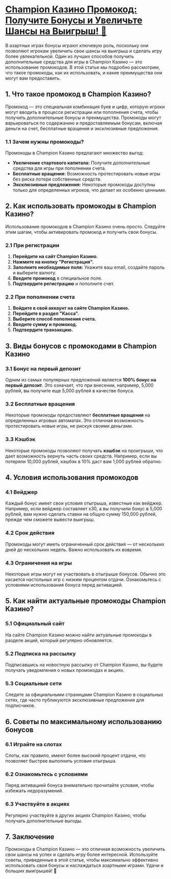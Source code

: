 # [Champion Казино Промокод: Получите Бонусы и Увеличьте Шансы на Выигрыш! 🎉](https://temon-gter.cfd/go/9n8?p56190p303844p3509t17502)

В азартных играх бонусы играют ключевую роль, поскольку они позволяют игрокам увеличить свои шансы на выигрыш и сделать игру более увлекательной. Один из лучших способов получить дополнительные средства для игры в Champion Казино — это использование промокодов. В этой статье мы подробно рассмотрим, что такое промокоды, как их использовать, и какие преимущества они могут вам предоставить.

## 1. Что такое промокод в Champion Казино?

Промокод — это специальная комбинация букв и цифр, которую игроки могут вводить в процессе регистрации или пополнения счета, чтобы получить дополнительные бонусы и преимущества. Промокоды могут варьироваться по содержанию и предоставляемым бонусам, включая деньги на счет, бесплатные вращения и эксклюзивные предложения.

### 1.1 Зачем нужны промокоды?

Промокоды в Champion Казино предлагают множество выгод:

* **Увеличение стартового капитала:** Получите дополнительные средства для игры при пополнении счета.
* **Бесплатные вращения:** Возможность протестировать новые игры без риска потери собственных средств.
* **Эксклюзивные предложения:** Некоторые промокоды доступны только для определенных игроков, что делает их особенно ценными.

## 2. Как использовать промокоды в Champion Казино?

Использование промокодов в Champion Казино очень просто. Следуйте этим шагам, чтобы активировать промокод и получить свои бонусы.

### 2.1 При регистрации

1. **Перейдите на сайт Champion Казино.**
2. **Нажмите на кнопку "Регистрация".**
3. **Заполните необходимые поля:** Укажите ваш email, создайте пароль и выберите валюту.
4. **Введите промокод** в специальное поле.
5. **Подтвердите регистрацию** и пополните счет.

### 2.2 При пополнении счета

1. **Войдите в свой аккаунт на сайте Champion Казино.**
2. **Перейдите в раздел "Касса".**
3. **Выберите способ пополнения счета.**
4. **Введите сумму и промокод.**
5. **Подтвердите транзакцию.**

## 3. Виды бонусов с промокодами в Champion Казино

### 3.1 Бонус на первый депозит

Одним из самых популярных предложений является **100% бонус на первый депозит**. Это означает, что при внесении, например, 5,000 рублей, вы получите еще 5,000 рублей в качестве бонуса.

### 3.2 Бесплатные вращения

Некоторые промокоды предоставляют **бесплатные вращения** на определенных игровых автоматах. Это отличная возможность протестировать новые игры, не рискуя своими деньгами.

### 3.3 Кэшбэк

Некоторые промокоды позволяют получать **кэшбэк** на проигрыши, что дает возможность вернуть часть своих средств. Например, если вы потеряли 10,000 рублей, кэшбэк в 10% даст вам 1,000 рублей обратно.

## 4. Условия использования промокодов

### 4.1 Вейджер

Каждый бонус имеет свои условия отыгрыша, известные как вейджер. Например, если вейджер составляет x30, а вы получили бонус в 5,000 рублей, вам нужно сделать ставки на общую сумму 150,000 рублей, прежде чем сможете вывести выигрыш.

### 4.2 Срок действия

Промокоды могут иметь ограниченный срок действия — от нескольких дней до нескольких недель. Важно использовать их вовремя.

### 4.3 Ограничения на игры

Некоторые игры могут не участвовать в отыгрыше бонусов. Обычно это касается настольных игр с низким процентом отдачи. Ознакомьтесь с условиями использования бонуса перед активацией.

## 5. Как найти актуальные промокоды Champion Казино?

### 5.1 Официальный сайт

На сайте Champion Казино можно найти актуальные промокоды в разделе акций, который регулярно обновляется.

### 5.2 Подписка на рассылку

Подписавшись на новостную рассылку от Champion Казино, вы будете получать уведомления о новых промокодах и акциях.

### 5.3 Социальные сети

Следите за официальными страницами Champion Казино в социальных сетях, где часто публикуются эксклюзивные предложения для подписчиков.

## 6. Советы по максимальному использованию бонусов

### 6.1 Играйте на слотах

Слоты, как правило, имеют более высокий процент отдачи, что позволяет быстрее выполнить условия отыгрыша.

### 6.2 Ознакомьтесь с условиями

Перед активацией бонуса внимательно прочитайте условия, чтобы избежать недоразумений.

### 6.3 Участвуйте в акциях

Регулярно участвуйте в других акциях Champion Казино, чтобы получать дополнительные выгоды.

## 7. Заключение

Промокоды в Champion Казино — это отличная возможность увеличить свои шансы на успех и сделать игру более интересной. Используйте советы, приведенные в этой статье, чтобы максимально эффективно использовать свои бонусы и наслаждаться азартными играми. Удачи и больших выигрышей! 🎊
